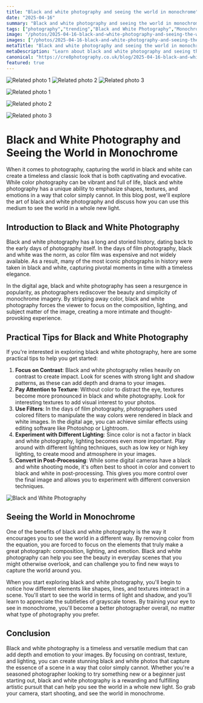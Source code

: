 ```yaml
---
title: "Black and white photography and seeing the world in monochrome"
date: "2025-04-16"
summary: "Black and white photography and seeing the world in monochrome - A trending topic in photography."
tags: ["photography","trending","Black and White Photography","Monochrome","Contrast","Texture","Lighting","Composition","Post-Processing","Shapes","Lines","Grayscale tones"]
image: "/photos/2025-04-16-black-and-white-photography-and-seeing-the-world-in-monochrome-1.jpg"
images: ["/photos/2025-04-16-black-and-white-photography-and-seeing-the-world-in-monochrome-1.jpg","/photos/2025-04-16-black-and-white-photography-and-seeing-the-world-in-monochrome-2.jpg","/photos/2025-04-16-black-and-white-photography-and-seeing-the-world-in-monochrome-3.jpg"]
metaTitle: "Black and white photography and seeing the world in monochrome | cre8 Photography"
metaDescription: "Learn about black and white photography and seeing the world in monochrome in photography with practical tips and insights."
canonical: "https://cre8photography.co.uk/blog/2025-04-16-black-and-white-photography-and-seeing-the-world-in-monochrome"
featured: true
---
```


<!-- Gallery as HTML -->

<div class="grid grid-cols-1 sm:grid-cols-2 md:grid-cols-3 gap-4">
  <img src="/photos/2025-04-16-black-and-white-photography-and-seeing-the-world-in-monochrome-1.jpg" alt="Related photo 1" class="w-full rounded-lg" />
<img src="/photos/2025-04-16-black-and-white-photography-and-seeing-the-world-in-monochrome-2.jpg" alt="Related photo 2" class="w-full rounded-lg" />
<img src="/photos/2025-04-16-black-and-white-photography-and-seeing-the-world-in-monochrome-3.jpg" alt="Related photo 3" class="w-full rounded-lg" />
</div>


<!-- Gallery as Markdown -->
![Related photo 1](/photos/2025-04-16-black-and-white-photography-and-seeing-the-world-in-monochrome-1.jpg)


![Related photo 2](/photos/2025-04-16-black-and-white-photography-and-seeing-the-world-in-monochrome-2.jpg)


![Related photo 3](/photos/2025-04-16-black-and-white-photography-and-seeing-the-world-in-monochrome-3.jpg)



# Black and White Photography and Seeing the World in Monochrome

When it comes to photography, capturing the world in black and white can create a timeless and classic look that is both captivating and evocative. While color photography can be vibrant and full of life, black and white photography has a unique ability to emphasize shapes, textures, and emotions in a way that color simply cannot. In this blog post, we'll explore the art of black and white photography and discuss how you can use this medium to see the world in a whole new light.

## Introduction to Black and White Photography

Black and white photography has a long and storied history, dating back to the early days of photography itself. In the days of film photography, black and white was the norm, as color film was expensive and not widely available. As a result, many of the most iconic photographs in history were taken in black and white, capturing pivotal moments in time with a timeless elegance.

In the digital age, black and white photography has seen a resurgence in popularity, as photographers rediscover the beauty and simplicity of monochrome imagery. By stripping away color, black and white photography forces the viewer to focus on the composition, lighting, and subject matter of the image, creating a more intimate and thought-provoking experience.

## Practical Tips for Black and White Photography

If you're interested in exploring black and white photography, here are some practical tips to help you get started:

1. **Focus on Contrast**: Black and white photography relies heavily on contrast to create impact. Look for scenes with strong light and shadow patterns, as these can add depth and drama to your images.
2. **Pay Attention to Texture**: Without color to distract the eye, textures become more pronounced in black and white photography. Look for interesting textures to add visual interest to your photos.
3. **Use Filters**: In the days of film photography, photographers used colored filters to manipulate the way colors were rendered in black and white images. In the digital age, you can achieve similar effects using editing software like Photoshop or Lightroom.
4. **Experiment with Different Lighting**: Since color is not a factor in black and white photography, lighting becomes even more important. Play around with different lighting techniques, such as low key or high key lighting, to create mood and atmosphere in your images.
5. **Convert in Post-Processing**: While some digital cameras have a black and white shooting mode, it's often best to shoot in color and convert to black and white in post-processing. This gives you more control over the final image and allows you to experiment with different conversion techniques.

![Black and White Photography](/path/to/image)

## Seeing the World in Monochrome

One of the benefits of black and white photography is the way it encourages you to see the world in a different way. By removing color from the equation, you are forced to focus on the elements that truly make a great photograph: composition, lighting, and emotion. Black and white photography can help you see the beauty in everyday scenes that you might otherwise overlook, and can challenge you to find new ways to capture the world around you.

When you start exploring black and white photography, you'll begin to notice how different elements like shapes, lines, and textures interact in a scene. You'll start to see the world in terms of light and shadow, and you'll learn to appreciate the subtleties of grayscale tones. By training your eye to see in monochrome, you'll become a better photographer overall, no matter what type of photography you prefer.

## Conclusion

Black and white photography is a timeless and versatile medium that can add depth and emotion to your images. By focusing on contrast, texture, and lighting, you can create stunning black and white photos that capture the essence of a scene in a way that color simply cannot. Whether you're a seasoned photographer looking to try something new or a beginner just starting out, black and white photography is a rewarding and fulfilling artistic pursuit that can help you see the world in a whole new light. So grab your camera, start shooting, and see the world in monochrome.

